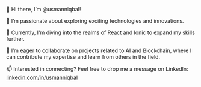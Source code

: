 👋 Hi there, I’m @usmanniqbal!

👀 I’m passionate about exploring exciting technologies and innovations.

🌱 Currently, I'm diving into the realms of React and Ionic to expand my skills further.

💼 I’m eager to collaborate on projects related to AI and Blockchain, where I can contribute my expertise and learn from others in the field.

📫 Interested in connecting? Feel free to drop me a message on LinkedIn: [linkedin.com/in/usmanniqbal](https://www.linkedin.com/in/usmanniqbal/)

<!---
usmanniqbal/usmanniqbal is a ✨ special ✨ repository because its `README.md` (this file) appears on your GitHub profile.
You can click the Preview link to take a look at your changes.
--->
